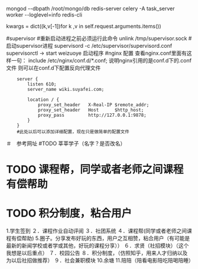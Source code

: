 mongod --dbpath /root/mongo/db
redis-server
celery -A task_server worker --loglevel=info
redis-cli

kwargs = dict((k,v[-1])for k ,v in self.request.arguments.items())

#supervisor
#重新启动进程之前必须运行此命令
unlink /tmp/supervisor.sock
#启动supervisor进程
supervisord -c /etc/supervisor/supervisord.conf 
supervisorctl -> start weizuoye 启动程序
#nginx 配置
查看nginx.conf里面有这样一句：    include /etc/nginx/conf.d/*.conf;
说明nginx引用的是conf.d下的.conf文件
则可以在conf.d下配置反向代理文件
```
    server {
        listen 610;
        server_name wiki.suyafei.com;

        location / {
            proxy_set_header   X-Real-IP $remote_addr;
            proxy_set_header   Host      $http_host;
            proxy_pass         http://127.0.0.1:9878;
        }
    }
    #此处以后可以添加详细配置，现在只是做简单的配置文件
```

＃　参考网址
#TODO 莘莘学子（名字？是否改名）
# TODO 课程帮，同学或者老师之间课程有偿帮助
# TODO 积分制度，粘合用户

1.学生签到
２．课程作业自动评阅
３．社团系统
４．课程帮(同学或者老师之间课程有偿帮助)
5.圈子。分享发布好玩的东西，用户之互相赞，粘合用户（有可能是最新的新闻学校或者学或其他，好玩的课程分享））
６．求贤（社招模块）（这个我想是以后重点）
７．校园公告
８．积分制度，（仿照知乎，用来人才归纳以及为以后社招做推荐）
９．社会兼职模块
10.余塘
11.陪陪（陪看电影陪吃陪喝陪睡）
